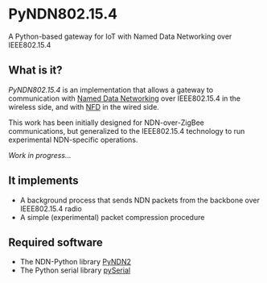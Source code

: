 # PyNDN802.15.4
A Python-based gateway for IoT with Named Data Networking over IEEE802.15.4

## What is it?
*PyNDN802.15.4* is an implementation that allows a gateway to communication with [Named Data Networking](http://named-data.net/) 
over IEEE802.15.4 in the wireless side, and with [NFD](http://named-data.net/doc/NFD/current/) in the wired side.

This work has been initially designed for NDN-over-ZigBee communications, 
but generalized to the IEEE802.15.4 technology to run experimental NDN-specific operations.

*Work in progress...*

## It implements
* A background process that sends NDN packets from the backbone over IEEE802.15.4 radio
* A simple (experimental) packet compression procedure 

## Required software
* The NDN-Python library [PyNDN2](https://github.com/named-data/PyNDN2)
* The Python serial library [pySerial](https://github.com/pyserial/pyserial)
